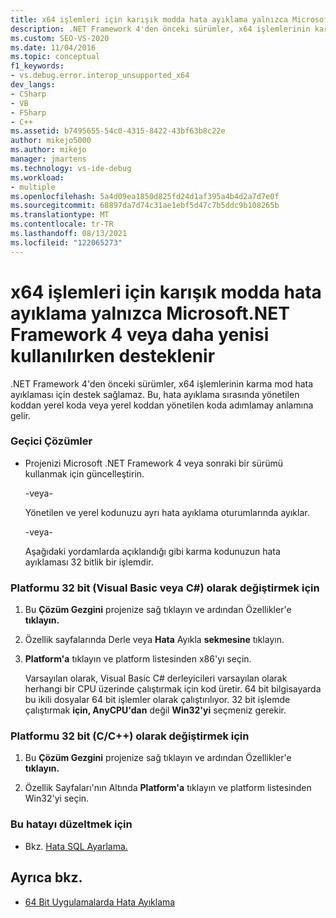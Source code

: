 ```yaml
---
title: x64 işlemleri için karışık modda hata ayıklama yalnızca Microsoft.NET Framework 4 veya daha yenisi kullanılırken desteklenir
description: .NET Framework 4'den önceki sürümler, x64 işlemlerinin karma mod hata ayıklaması için destek sağlamaz. Geçici çözümler için bu makaleye bakın.
ms.custom: SEO-VS-2020
ms.date: 11/04/2016
ms.topic: conceptual
f1_keywords:
- vs.debug.error.interop_unsupported_x64
dev_langs:
- CSharp
- VB
- FSharp
- C++
ms.assetid: b7495655-54c0-4315-8422-43bf63b8c22e
author: mikejo5000
ms.author: mikejo
manager: jmartens
ms.technology: vs-ide-debug
ms.workload:
- multiple
ms.openlocfilehash: 5a4d09ea1850d825fd24d1af395a4b4d2a7d7e0f
ms.sourcegitcommit: 68897da7d74c31ae1ebf5d47c7b5ddc9b108265b
ms.translationtype: MT
ms.contentlocale: tr-TR
ms.lasthandoff: 08/13/2021
ms.locfileid: "122065273"
---
```

# <a name="mixed-mode-debugging-for-x64-processes-is-only-supported-when-using-microsoftnet-framework-4-or-greater"></a>x64 işlemleri için karışık modda hata ayıklama yalnızca Microsoft.NET Framework 4 veya daha yenisi kullanılırken desteklenir
.NET Framework 4'den önceki sürümler, x64 işlemlerinin karma mod hata ayıklaması için destek sağlamaz. Bu, hata ayıklama sırasında yönetilen koddan yerel koda veya yerel koddan yönetilen koda adımlamay anlamına gelir.

### <a name="workarounds"></a>Geçici Çözümler

- Projenizi Microsoft .NET Framework 4 veya sonraki bir sürümü kullanmak için güncelleştirin.

     -veya-

     Yönetilen ve yerel kodunuzu ayrı hata ayıklama oturumlarında ayıklar.

     -veya-

     Aşağıdaki yordamlarda açıklandığı gibi karma kodunuzun hata ayıklaması 32 bitlik bir işlemdir.

### <a name="to-change-the-platform-to-32-bit-visual-basic-or-c"></a>Platformu 32 bit (Visual Basic veya C#) olarak değiştirmek için

1. Bu **Çözüm Gezgini** projenize sağ tıklayın ve ardından Özellikler'e **tıklayın.**

2. Özellik sayfalarında Derle veya **Hata** Ayıkla **sekmesine** tıklayın.

3. **Platform'a** tıklayın ve platform listesinden x86'yı seçin.

     Varsayılan olarak, Visual Basic C# derleyicileri varsayılan olarak herhangi bir CPU üzerinde çalıştırmak için kod üretir. 64 bit bilgisayarda bu ikili dosyalar 64 bit işlemler olarak çalıştırılıyor. 32 bit işlemde çalıştırmak **için, AnyCPU'dan** değil **Win32'yi** seçmeniz gerekir.

### <a name="to-change-the-platform-to-32-bit-cc"></a>Platformu 32 bit (C/C++) olarak değiştirmek için

1. Bu **Çözüm Gezgini** projenize sağ tıklayın ve ardından Özellikler'e **tıklayın.**

2. Özellik Sayfaları'nın Altında **Platform'a** tıklayın ve platform listesinden Win32'yi seçin.

### <a name="to-correct-this-error"></a>Bu hatayı düzeltmek için

- Bkz. [Hata SQL Ayarlama.](/previous-versions/visualstudio/visual-studio-2010/s4sszxst(v=vs.100))

## <a name="see-also"></a>Ayrıca bkz.
- [64 Bit Uygulamalarda Hata Ayıklama](../debugger/debug-64-bit-applications.md)